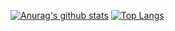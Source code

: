[![Anurag's github stats](https://github-readme-stats.vercel.app/api?username=alexinario)](https://github.com/anuraghazra/github-readme-stats)
[![Top Langs](https://github-readme-stats.vercel.app/api/top-langs?username=alexinario&layout=compact)](https://github.com/anuraghazra/github-readme-stats)
